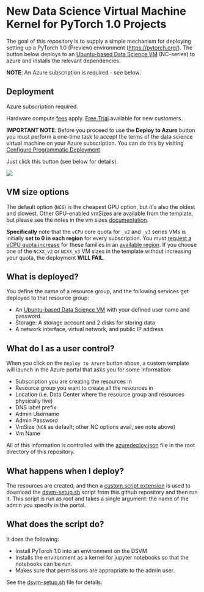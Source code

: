 # New Data Science Virtual Machine Kernel for PyTorch 1.0 Projects

The goal of this repository is to supply a simple mechanism for deploying setting up a PyTorch 1.0 (Preview) environment (https://pytorch.org/). The button below deploys to an [Ubuntu-based Data Science VM](https://docs.microsoft.com/en-us/azure/machine-learning/data-science-virtual-machine/dsvm-ubuntu-intro) (NC-series) to azure and installs the relevant dependencies.

**NOTE**: An Azure subscription is required - see below.

## Deployment

Azure subscription required.

Hardware compute [fees](https://azure.microsoft.com/en-us/marketplace/partners/microsoft-ads/linux-data-science-vm/) apply. [Free Trial](https://azure.microsoft.com/free/) available for new customers.

**IMPORTANT NOTE**: Before you proceed to use the **Deploy to Azure** button you must perform a one-time task to accept the terms of the data science virtual machine on your Azure subscription. You can do this by visiting [Configure Programmatic Deployment](https://ms.portal.azure.com/#blade/Microsoft_Azure_Marketplace/LegalTermsSkuProgrammaticAccessBlade/legalTermsSkuProgrammaticAccessData/%7B%22product%22%3A%7B%22publisherId%22%3A%22microsoft-ads%22%2C%22offerId%22%3A%22linux-data-science-vm%22%2C%22planId%22%3A%22linuxdsvm%22%7D%7D)

Just click this button (see below for details).

<a href="https://portal.azure.com/#create/Microsoft.Template/uri/https%3A%2F%2Fraw.githubusercontent.com%2Fmichhar%2Fpytorch-azure-vm%2Fmaster%2Fazuredeploy.json" target="_blank">
    <img src="http://azuredeploy.net/deploybutton.png"/>
</a>

## VM size options

The default option (`NC6`) is the cheapest GPU option, but it's also the oldest and slowest. Other GPU-enabled vmSizes are available from the template, but please see the notes in the vm sizes [documentation](https://docs.microsoft.com/en-us/azure/virtual-machines/windows/sizes-gpu).

**Specifically** note that the `vCPU` core quota for `_v2` and `_v3` series VMs is initially **set to 0 in each region** for every subscription. You must [request a vCPU quota increase](https://docs.microsoft.com/en-us/azure/azure-supportability/resource-manager-core-quotas-request) for these families in an [available region](https://azure.microsoft.com/regions/services/). If you choose one of the `NCXX_v2` or `NCXX_v3` VM sizes in the template without increasing your quota, the deployment **WILL FAIL**.

## What is deployed?

You define the name of a resource group, and the following services get deployed to that resource group:
  - An [Ubuntu-based Data Science VM](https://docs.microsoft.com/en-us/azure/machine-learning/data-science-virtual-machine/dsvm-ubuntu-intro) with your defined user name and password.
  - Storage: A storage account and 2 disks for storing data
  - A network interface, virtual network, and public IP address
  
## What do I as a user control?

When you click on the `Deploy to Azure` button above, a custom template will launch in the Azure portal that asks you for some information:

- Subscription you are creating the resources in
- Resource group you want to create all the resources in
- Location (i.e. Data Center where the resource group and resources physically live)
- DNS label prefix
- Admin Username
- Admin Password
- VmSize (`NC6` as default; other NC options avail, see note above)
- Vm Name

All of this information is controlled with the [azuredeploy.json](azuredeploy.json) file in the root directory of this repository.

## What happens when I deploy?

The resources are created, and then a [custom script extension](https://docs.microsoft.com/en-us/azure/virtual-machines/extensions/custom-script-linux#template-deployment) is used to download the [dsvm-setup.sh](dsvm-setup.sh) script from this github repository and then run it. This script is run as root and takes a single argument: the name of the admin you specify in the portal.

## What does the script do?

It does the following:

- Install PyTorch 1.0 into an environment on the DSVM
- Installs the environment as a kernel for jupyter notebooks so that the notebooks can be run.
- Makes sure that permissions are appropriate to the admin user.

See the [dsvm-setup.sh](dsvm-setup.sh) file for details.
